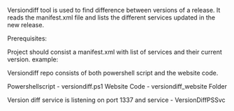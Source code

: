 Versiondiff tool is used to find difference between versions of a release. It reads the manifest.xml file and lists the different services updated in the new release. 

Prerequisites:

Project should consist a manifest.xml with list of services and their current version.
example:
<packages>
  <package id="Data" version="100.0.719" />
  <package id="UI" version="2023.307.6" />
  <package id="IntegrationService" version="2.2.0" />
  <package id="TestFramework" version="2023.307.6" />
</packages>


Versiondiff repo consists of both powershell script and the website code.

Powershellscript - versiondiff.ps1
Website Code - versiondiff_website Folder

Version diff service is listening on port 1337 and service - VersionDiffPSSvc
